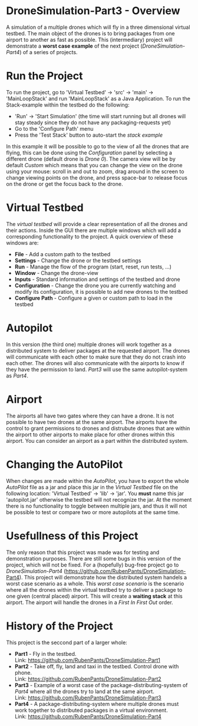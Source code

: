 
# DroneSimulation-Part3 - Overview

A simulation of a multiple drones which will fly in a three dimensional virtual testbed. The main object of the drones is to bring packages from one airport
to another as fast as possible. This (intermediary) project will demonstrate a __worst case example__ of the next project (_DroneSimulation-Part4_) of a 
series of projects.



# Run the Project

To run the project, go to 'Virtual Testbed' -> 'src' -> 'main' -> 'MainLoopStack' and run 'MainLoopStack' as a Java Application. To run the Stack-example within
the testbed do the following:  
* 'Run' -> 'Start Simulation' (the time will start running but all drones will stay steady since they do not have any packaging-requests yet)  
* Go to the 'Configure Path' menu  
* Press the 'Test Stack' button to auto-start the _stack example_

In this example it will be possible to go to the view of all the drones that are flying, this can be done using the _Configuration_ panel by selecting a
different drone (default drone is _Drone 0_). The camera view will be by default _Custom_ which means that you can change the view on the drone using your
mouse: scroll in and out to zoom, drag around in the screen to change viewing points on the drone, and press space-bar to release focus on the drone or
get the focus back to the drone.



# Virtual Testbed

The _virtual testbed_ will provide a clear representation of all the drones and their actions. Inside the GUI there are multiple windows which will add a 
corresponding functionality to the project. A quick overview of these windows are:  
* __File__ - Add a custom path to the testbed  
* __Settings__ - Change the drone or the testbed settings
* __Run__ - Manage the flow of the program (start, reset, run tests, ...)
* __Window__ - Change the drone-view
* __Inputs__ - Standard information and settings of the testbed and drone
* __Configuration__ - Change the drone you are currently watching and modify its configuration, it is possible to add new drones to the testbed
* __Configure Path__ - Configure a given or custom path to load in the testbed



# Autopilot

In this version (the third one) multiple drones will work together as a distributed system to deliver packages at the requested airport. The drones will
communicate with each other to make sure that they do not crash into each other. The drones will also communicate with the airports to know if they have
the permission to land. _Part3_ will use the same autopilot-system as _Part4_.



# Airport

The airports all have two gates where they can have a drone. It is not possible to have two drones at the same airport. The airports have the control to 
grant permissions to drones and distrubute drones that are within the airport to other airports to make place for other drones within this airport. You can
consider an airport as a part within the distributed system.



# Changing the AutoPilot

When changes are made within the _AutoPilot_, you have to export the whole _AutoPilot_ file as a jar and place this jar in the _Virtual Testbed_ file on the
following location: 'Virtual Testbed' -> 'lib' -> 'jar'. You __must__ name this jar 'autopilot.jar' otherwise the testbed will not recognize the jar. At the
moment there is no functionality to toggle between multiple jars, and thus it will not be possible to test or compare two or more autopilots at the same time.



# Usefullness of this Project

The only reason that this project was made was for testing and demonstration purposes. There are still some bugs in this version of the project, which will
not be fixed. For a (hopefully) bug-free project go to _DroneSimulation-Part4_ (https://github.com/RubenPants/DroneSimulation-Part4). This project will
demonstrate how the distributed system handels a worst case scenario as a whole. This _worst case scenario_ is the scenario where all the drones within the
virtual testbed try to deliver a package to one given (central placed) airport. This will create a __waiting stack__ at this airport. The airport will handle
the drones in a _First In First Out_ order.



# History of the Project

This project is the seccond part of a larger whole:
* __Part1__ - Fly in the testbed.  
Link: https://github.com/RubenPants/DroneSimulation-Part1  
* __Part2__ - Take off, fly, land and taxi in the testbed. Control drone with phone.  
Link: https://github.com/RubenPants/DroneSimulation-Part2  
* __Part3__ - Example of a worst case of the package-distributing-system of _Part4_ where all the drones try to land at the same airport.  
Link: https://github.com/RubenPants/DroneSimulation-Part3  
* __Part4__ - A package-distributing-system where multiple drones must work together to distributed packages in a virtual environment.  
Link: https://github.com/RubenPants/DroneSimulation-Part4  
